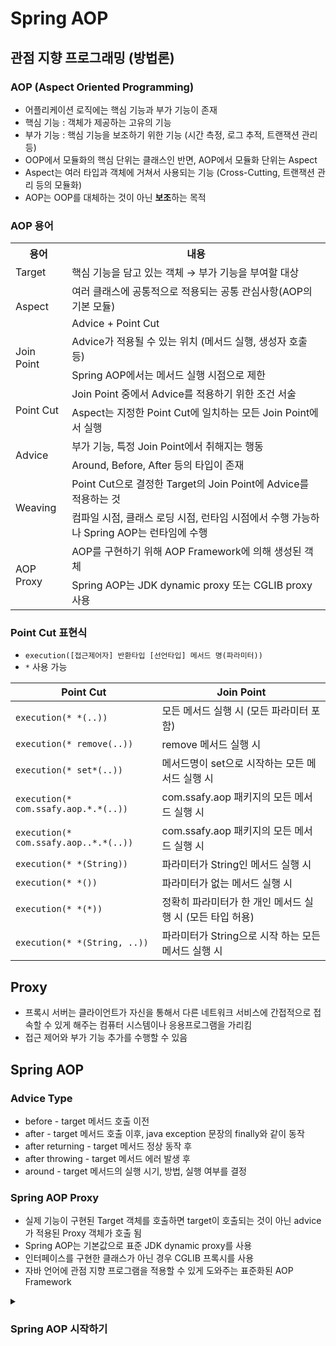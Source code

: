 # Spring AOP

## 관점 지향 프로그래밍 (방법론)

### AOP (Aspect Oriented Programming)

- 어플리케이션 로직에는 핵심 기능과 부가 기능이 존재
- 핵심 기능 : 객체가 제공하는 고유의 기능
- 부가 기능 : 핵심 기능을 보조하기 위한 기능 (시간 측정, 로그 추적, 트랜잭션 관리 등)
- OOP에서 모듈화의 핵심 단위는 클래스인 반면, AOP에서 모듈화 단위는 Aspect
- Aspect는 여러 타입과 객체에 거쳐서 사용되는 기능 (Cross-Cutting, 트랜잭션 관리 등의 모듈화)
- AOP는 OOP를  대체하는 것이 아닌 **보조**하는 목적

### AOP 용어

<table>
    <tr>
        <th>용어</th>
        <th>내용</th>
    </tr>
    <tr>
        <td>Target</td>
        <td>핵심 기능을 담고 있는 객체 → 부가 기능을 부여할 대상</td>
    </tr>
    <tr>
        <td rowspan=2>Aspect</td>
        <td>여러 클래스에 공통적으로 적용되는 공통 관심사항(AOP의 기본 모듈)</td>
    </tr>
    <tr>
        <!-- <td></td> -->
        <td>Advice + Point Cut</td>
    </tr>
    <tr>
        <td rowspan=2>Join Point</td>
        <td>Advice가 적용될 수 있는 위치 (메서드 실행, 생성자 호출 등)</td>
    </tr>
    <tr>
        <!-- <td></td> -->
        <td>Spring AOP에서는 메서드 실행 시점으로 제한</td>
    </tr>
    <tr>
        <td rowspan=2>Point Cut</td>
        <td>Join Point 중에서 Advice를 적용하기 위한 조건 서술</td>
    </tr>
    <tr>
        <!-- <td></td> -->
        <td>Aspect는 지정한 Point Cut에 일치하는 모든 Join Point에서 실행</td>
    </tr>
    <tr>
        <td rowspan=2>Advice</td>
        <td>부가 기능, 특정 Join Point에서 취해지는 행동</td>
    </tr>
    <tr>
        <!-- <td></td> -->
        <td>Around, Before, After 등의 타입이 존재</td>
    </tr>
    <tr>
        <td rowspan=2>Weaving</td>
        <td>Point Cut으로 결정한 Target의 Join Point에 Advice를 적용하는 것</td>
    </tr>
    <tr>
        <!-- <td></td> -->
        <td>컴파일 시점, 클래스 로딩 시점, 런타임 시점에서 수행 가능하나 Spring AOP는 런타임에 수행</td>
    </tr>
    <tr>
        <td rowspan=2>AOP Proxy</td>
        <td>AOP를 구현하기 위해 AOP Framework에 의해 생성된 객체</td>
    </tr>
    <tr>
        <!-- <td></td> -->
        <td>Spring AOP는 JDK dynamic proxy 또는 CGLIB proxy 사용</td>
    </tr>
</table>

### Point Cut 표현식

- `execution([접근제어자] 반환타입 [선언타입] 메서드 명(파라미터))`
- `*` 사용 가능

| Point Cut | Join Point |
| --- | --- |
| `execution(* *(..))` | 모든 메서드 실행 시 (모든 파라미터 포함) |
| `execution(* remove(..))` | remove 메서드 실행 시 |
| `execution(* set*(..))` | 메서드명이 set으로 시작하는 모든 메서드 실행 시 |
| `execution(* com.ssafy.aop.*.*(..))` | com.ssafy.aop 패키지의 모든 메서드 실행 시 |
| `execution(* com.ssafy.aop..*.*(..))` | com.ssafy.aop 패키지의 모든 메서드 실행 시 |
| `execution(* *(String))` | 파라미터가 String인 메서드 실행 시 |
| `execution(* *())` | 파라미터가 없는 메서드 실행 시 |
| `execution(* *(*))` | 정확히 파라미터가 한 개인 메서드 실행 시 (모든 타입 허용) |
| `execution(* *(String, ..))` | 파라미터가 String으로 시작 하는 모든 메서드 실행 시 |

## Proxy

- 프록시 서버는 클라이언트가 자신을 통해서 다른 네트워크 서비스에 간접적으로 접속할 수 있게 해주는 컴퓨터 시스템이나 응용프로그램을 가리킴
- 접근 제어와 부가 기능 추가를 수행할 수 있음

## Spring AOP

### Advice Type

- before - target 메서드 호출 이전
- after - target 메서드 호출 이후, java exception 문장의 finally와 같이 동작
- after returning - target 메서드 정상 동작 후
- after throwing - target 메서드 에러 발생 후
- around - target 메서드의 실행 시기, 방법, 실행 여부를 결정

### Spring AOP Proxy

- 실제 기능이 구현된 Target 객체를 호출하면 target이 호출되는 것이 아닌 advice가 적용된 Proxy 객체가 호출 됨
- Spring AOP는 기본값으로 표준 JDK dynamic proxy를 사용
- 인터페이스를 구현한 클래스가 아닌 경우 CGLIB 프록시를 사용
- 자바 언어에 관점 지향 프로그램을 적용할 수 있게 도와주는 표준화된 AOP  Framework

<details>
<summary><h3> Spring AOP 시작하기</h3></summary>
<div markdown="1">
- applicationContext.xml
    ```xml
    <bean class="경로" id="myAspect"/>
    <aop:config>
        <aop:pointcut expression="execution(* *(..))" id="mypt"/>
        <aop:aspect ref="myAspect">
            <aop:before method="메소드명" pointcut-ref="mypt"/>
            <aop:after-returning method="메소드명" pointcut-ref="mypt" [returning=""]/>
            <aop:after-throwing method="메소드명" pointcut-ref="mypt" throwing="th"/>
            <aop:after method="메소드명" pointcut-ref="mypt" />
        </aop:aspect>
    </aop:config>
    ```
    ```xml
    <aop:config>
        <aop:pointcut expression="execution(* *(..))" id="mypt"/>
        <aop:aspect ref="myAspect">
            <aop:around method="around" pointcut-ref="mypt"/>
        </aop:aspect>
    </aop:config>
- Annotation
    - @Aspect 활성화 : xml 파일에 `<aop:aspectj-autoproxy/>` 추가
    ```java
    @Component
    @Aspect
    public class MyAspect{
        
        @Pointcut("execution(* *(..))")
        public void mypt() {}

        @Before("mypt()")
        public void before() {
            System.out.println("start");
        }

        @AfterReturning("mypt()")
        public void afterReturn() {
            System.out.println("성공했다면 여기로");
        }

        @AfterThrowing(value="mypt()", throwing="th") {
            System.out.println("예외 발생하면?");
            if(th instanceof SomeException) {
                ((SomeException) th).someException();
            }
        }

        @After("mypt()")
        public void after() {
            System.out.println("마무리");
        }
        ////////////////////////////////////////////////////////////
        // 전체 한 번에 처리
        // @Around("mypt()")
        public void around(ProceedingJoinPoint pjt) {
            this.before();
            try{
                pjt.proceed;
                this.afterRetrun();
            } catch (Throwable e) {
                this.afterThrowing(e);
            } finally {
                this.after();
            }
        }
    }
    ```
</details>